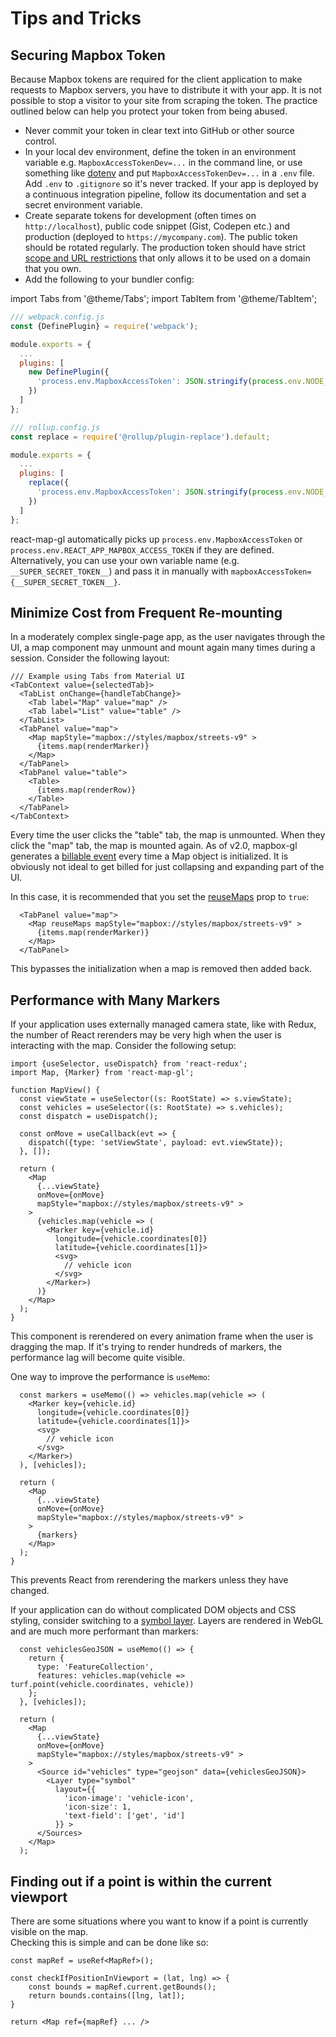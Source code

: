 # Tips and Tricks

## Securing Mapbox Token

Because Mapbox tokens are required for the client application to make requests to Mapbox servers, you have to distribute it with your app. It is not possible to stop a visitor to your site from scraping the token. The practice outlined below can help you protect your token from being abused.

- Never commit your token in clear text into GitHub or other source control.
- In your local dev environment, define the token in an environment variable e.g. `MapboxAccessTokenDev=...` in the command line, or use something like [dotenv](https://github.com/motdotla/dotenv) and put `MapboxAccessTokenDev=...` in a `.env` file. Add `.env` to `.gitignore` so it's never tracked. If your app is deployed by a continuous integration pipeline, follow its documentation and set a secret environment variable.
- Create separate tokens for development (often times on `http://localhost`), public code snippet (Gist, Codepen etc.) and production (deployed to `https://mycompany.com`). The public token should be rotated regularly. The production token should have strict [scope and URL restrictions](https://docs.mapbox.com/help/troubleshooting/how-to-use-mapbox-securely/#access-tokens) that only allows it to be used on a domain that you own.
- Add the following to your bundler config:

import Tabs from '@theme/Tabs';
import TabItem from '@theme/TabItem';

<Tabs>
  <TabItem value="webpack" label="Webpack">

  ```js
  /// webpack.config.js
  const {DefinePlugin} = require('webpack');

  module.exports = {
    ...
    plugins: [
      new DefinePlugin({
        'process.env.MapboxAccessToken': JSON.stringify(process.env.NODE_ENV == 'production' ? process.env.MapboxAccessTokenProd : process.env.MapboxAccessTokenDev)
      })
    ]
  };
  ```

  </TabItem>
  <TabItem value="rollup" label="Rollup">

  ```js
  /// rollup.config.js
  const replace = require('@rollup/plugin-replace').default;

  module.exports = {
    ...
    plugins: [
      replace({ 
        'process.env.MapboxAccessToken': JSON.stringify(process.env.NODE_ENV == 'production' ? process.env.MapboxAccessTokenProd : process.env.MapboxAccessTokenDev)
      })
    ]
  };
  ```

  </TabItem>
</Tabs>

  react-map-gl automatically picks up `process.env.MapboxAccessToken` or `process.env.REACT_APP_MAPBOX_ACCESS_TOKEN` if they are defined. Alternatively, you can use your own variable name (e.g. `__SUPER_SECRET_TOKEN__`) and pass it in manually with `mapboxAccessToken={__SUPER_SECRET_TOKEN__}`.


## Minimize Cost from Frequent Re-mounting

In a moderately complex single-page app, as the user navigates through the UI, a map component may unmount and mount again many times during a session. Consider the following layout:

```tsx
/// Example using Tabs from Material UI
<TabContext value={selectedTab}>
  <TabList onChange={handleTabChange}>
    <Tab label="Map" value="map" />
    <Tab label="List" value="table" />
  </TabList>
  <TabPanel value="map">
    <Map mapStyle="mapbox://styles/mapbox/streets-v9" >
      {items.map(renderMarker)}
    </Map>
  </TabPanel>
  <TabPanel value="table">
    <Table>
      {items.map(renderRow)}
    </Table>
  </TabPanel>
</TabContext>
```

Every time the user clicks the "table" tab, the map is unmounted. When they click the "map" tab, the map is mounted again. As of v2.0, mapbox-gl generates a [billable event](https://www.mapbox.com/pricing#maploads) every time a Map object is initialized. It is obviously not ideal to get billed for just collapsing and expanding part of the UI.

In this case, it is recommended that you set the [reuseMaps](../api-reference/map.md#reuseMaps) prop to `true`:

```tsx
  <TabPanel value="map">
    <Map reuseMaps mapStyle="mapbox://styles/mapbox/streets-v9" >
      {items.map(renderMarker)}
    </Map>
  </TabPanel>
```

This bypasses the initialization when a map is removed then added back.

## Performance with Many Markers

If your application uses externally managed camera state, like with Redux, the number of React rerenders may be very high when the user is interacting with the map. Consider the following setup:

```tsx
import {useSelector, useDispatch} from 'react-redux';
import Map, {Marker} from 'react-map-gl';

function MapView() {
  const viewState = useSelector((s: RootState) => s.viewState);
  const vehicles = useSelector((s: RootState) => s.vehicles);
  const dispatch = useDispatch();

  const onMove = useCallback(evt => {
    dispatch({type: 'setViewState', payload: evt.viewState});
  }, []);

  return (
    <Map
      {...viewState}
      onMove={onMove}
      mapStyle="mapbox://styles/mapbox/streets-v9" >
    >
      {vehicles.map(vehicle => (
        <Marker key={vehicle.id}
          longitude={vehicle.coordinates[0]}
          latitude={vehicle.coordinates[1]}>
          <svg>
            // vehicle icon
          </svg>
        </Marker>)
      )}
    </Map>
  );
}
```

This component is rerendered on every animation frame when the user is dragging the map. If it's trying to render hundreds of markers, the performance lag will become quite visible.

One way to improve the performance is `useMemo`:

```tsx
  const markers = useMemo(() => vehicles.map(vehicle => (
    <Marker key={vehicle.id}
      longitude={vehicle.coordinates[0]}
      latitude={vehicle.coordinates[1]}>
      <svg>
        // vehicle icon
      </svg>
    </Marker>)
  ), [vehicles]);

  return (
    <Map
      {...viewState}
      onMove={onMove}
      mapStyle="mapbox://styles/mapbox/streets-v9" >
    >
      {markers}
    </Map>
  );
}
```

This prevents React from rerendering the markers unless they have changed.

If your application can do without complicated DOM objects and CSS styling, consider switching to a [symbol layer](https://docs.mapbox.com/mapbox-gl-js/style-spec/layers/#symbol). Layers are rendered in WebGL and are much more performant than markers:

```tsx
  const vehiclesGeoJSON = useMemo(() => {
    return {
      type: 'FeatureCollection',
      features: vehicles.map(vehicle => turf.point(vehicle.coordinates, vehicle))
    };
  }, [vehicles]);

  return (
    <Map
      {...viewState}
      onMove={onMove}
      mapStyle="mapbox://styles/mapbox/streets-v9" >
    >
      <Source id="vehicles" type="geojson" data={vehiclesGeoJSON}>
        <Layer type="symbol"
          layout={{
            'icon-image': 'vehicle-icon',
            'icon-size': 1,
            'text-field': ['get', 'id']
          }} >
      </Sources>
    </Map>
  );
```

## Finding out if a point is within the current viewport

There are some situations where you want to know if a point is currently visible on the map.  
Checking this is simple and can be done like so:

```tsx
const mapRef = useRef<MapRef>();

const checkIfPositionInViewport = (lat, lng) => {
    const bounds = mapRef.current.getBounds();
    return bounds.contains([lng, lat]);
}

return <Map ref={mapRef} ... />
```
